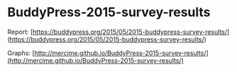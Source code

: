 # BuddyPress-2015-survey-results

Report: [https://buddypress.org/2015/05/2015-buddypress-survey-results/] (https://buddypress.org/2015/05/2015-buddypress-survey-results/)

Graphs: [http://mercime.github.io/BuddyPress-2015-survey-results/](http://mercime.github.io/BuddyPress-2015-survey-results/)
